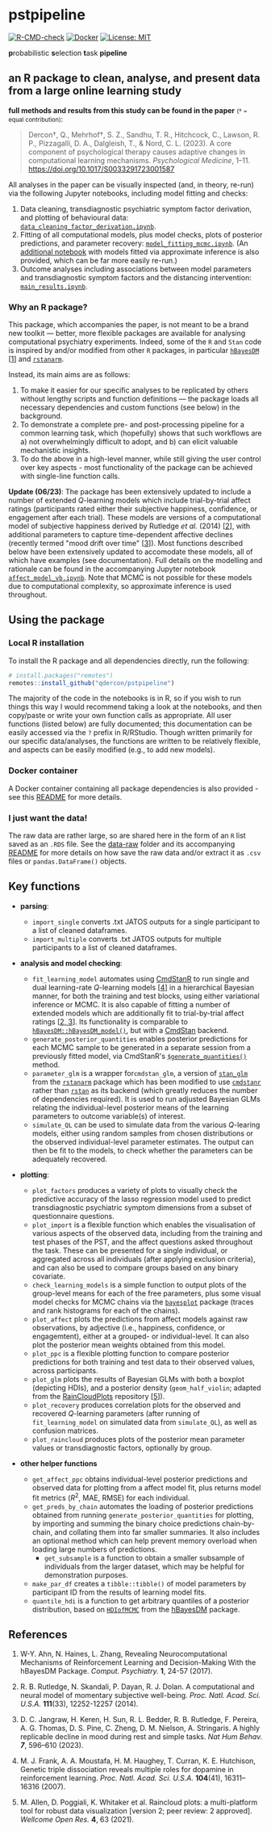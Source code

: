# pstpipeline

[![R-CMD-check](https://github.com/qdercon/pstpipeline/actions/workflows/main.yml/badge.svg)](https://github.com/qdercon/pstpipeline/actions/workflows/main.yml)
[![Docker](https://img.shields.io/badge/dockerhub-image-important.svg?logo=Docker)](https://hub.docker.com/repository/docker/qdercon/pstpipeline/general#)
[![License: MIT](https://img.shields.io/badge/License-MIT-yellow.svg)](https://github.com/qdercon/pstpipeline/blob/main/LICENSE)

**p**robabilistic **s**election **t**ask **pipeline**

## an R package to clean, analyse, and present data from a large online learning study

**full methods and results from this study can be found in the paper** <small>(† = equal contribution)</small>:

> Dercon†, Q., Mehrhof†, S. Z., Sandhu, T. R., Hitchcock, C., Lawson, R. P., Pizzagalli, D. A., Dalgleish, T., & Nord, C. L. (2023). A core component of psychological therapy causes adaptive changes in computational learning mechanisms. *Psychological Medicine*, 1–11. https://doi.org/10.1017/S0033291723001587

All analyses in the paper can be visually inspected (and, in theory, re-run) via the following Jupyter notebooks, including model fitting and checks:

1. Data cleaning, transdiagnostic psychiatric symptom factor derivation, and plotting of behavioural data: [```data_cleaning_factor_derivation.ipynb```](https://github.com/qdercon/pstpipeline/blob/main/notebooks/data_cleaning_factor_derivation.ipynb).
2. Fitting of all computational models, plus model checks, plots of posterior predictions, and parameter recovery: [```model_fitting_mcmc.ipynb```](https://github.com/qdercon/pstpipeline/blob/main/notebooks/model_fitting_mcmc.ipynb). (An [additional notebook](https://github.com/qdercon/pstpipeline/blob/main/notebooks/model_fitting_vb.ipynb) with models fitted via approximate inference is also provided, which can be far more easily re-run.)
3. Outcome analyses including associations between model parameters and transdiagnostic symptom factors and the distancing intervention: [```main_results.ipynb```](https://github.com/qdercon/pstpipeline/blob/main/notebooks/main_results.ipynb).

### Why an R package?

This package, which accompanies the paper, is not meant to be a brand new toolkit &mdash; better, more flexible packages are available for analysing computational psychiatry experiments. Indeed, some of the ```R``` and ```Stan``` code is inspired by and/or modified from other ```R``` packages, in particular [```hBayesDM```](https://github.com/CCS-Lab/hBayesDM) [[1](#references)] and [```rstanarm```](https://mc-stan.org/rstanarm/).

Instead, its main aims are as follows:

1.  To make it easier for our specific analyses to be replicated by others without lengthy scripts and function definitions &mdash; the package loads all necessary dependencies and custom functions (see below) in the background.
2.  To demonstrate a complete pre- and post-processing pipeline for a common learning task, which (hopefully) shows that such workflows are a) not overwhelmingly difficult to adopt, and b) can elicit valuable mechanistic insights.
3.  To do the above in a high-level manner, while still giving the user control over key aspects - most functionality of the package can be achieved with single-line function calls.

**Update (06/23)**: The package has been extensively updated to include a number of extended $Q$-learning models which include trial-by-trial affect ratings (participants rated either their subjective happiness, confidence, or engagement after each trial). These models are versions of a computational model of subjective happiness derived by Rutledge *et al.* (2014) [[2](#references)], with additional parameters to capture time-dependent affective declines (recently termed "mood drift over time" [[3](#references)]). Most functions described below have been extensively updated to accomodate these models, all of which have examples (see documentation). Full details on the modelling and rationale can be found in the accompanying Jupyter notebook [```affect_model_vb.ipynb```](https://github.com/qdercon/pstpipeline/blob/main/notebooks/affect_model_vb.ipynb). Note that MCMC is not possible for these models due to computational complexity, so approximate inference is used throughout.

## Using the package

### Local R installation

To install the R package and all dependencies directly, run the following:

```R
# install.packages("remotes")
remotes::install_github("qdercon/pstpipeline")
```

The majority of the code in the notebooks is in R, so if you wish to run things this way I would recommend taking a look at the notebooks, and then copy/paste or write your own function calls as appropriate. All user functions (listed below) are fully documented; this documentation can be easily accessed via the ```?``` prefix in R/RStudio. Though written primarily for our specific data/analyses, the functions are written to be relatively flexible, and aspects can be easily modified (e.g., to add new models).

### Docker container

A Docker container containing all package dependencies is also provided - see this [README](https://github.com/qdercon/pstpipeline/blob/main/docker#readme) for more details.

### I just want the data!

The raw data are rather large, so are shared here in the form of an ```R``` list saved as an ```.RDS``` file. See the [data-raw](https://github.com/qdercon/pstpipeline/tree/main/data-raw) folder and its accompanying [README](https://github.com/qdercon/pstpipeline/blob/main/data-raw#readme) for more details on how save the raw data and/or extract it as ```.csv``` files or ```pandas.DataFrame()``` objects.

## Key functions

- **parsing**:
    - ```import_single``` converts .txt JATOS outputs for a single participant to a list of cleaned dataframes.
    - ```import_multiple``` converts .txt JATOS outputs for multiple participants to a list of cleaned dataframes.


- **analysis and model checking**:
    - ```fit_learning_model``` automates using [CmdStanR](https://mc-stan.org/cmdstanr/) to run single and dual learning-rate $Q$-learning models [[4](#References)] in a hierarchical Bayesian manner, for both the training and test blocks, using either variational inference or MCMC. It is also capable of fitting a number of extended models which are additionally fit to trial-by-trial affect ratings [[2, 3](#References)]. Its functionality is comparable to [```hBayesDM::hBayesDM_model()```](https://github.com/CCS-Lab/hBayesDM/blob/develop/R/R/hBayesDM_model.R), but with a [CmdStan](https://github.com/stan-dev/cmdstan) backend.
    - ```generate_posterior_quantities``` enables posterior predictions for each MCMC sample to be generated in a separate session from a previously fitted model, via CmdStanR's [```$generate_quantities()```](https://mc-stan.org/cmdstanr/reference/model-method-generate-quantities.html) method.
    - ```parameter_glm``` is a wrapper for```cmdstan_glm```, a version of [```stan_glm```](https://mc-stan.org/rstanarm/reference/stan_glm.html) from the [```rstanarm```](https://github.com/stan-dev/rstanarm) package which has been modified to use [```cmdstanr```](https://mc-stan.org/cmdstanr/) rather than [```rstan```](https://cran.r-project.org/web/packages/rstan/index.html) as its backend (which greatly reduces the number of dependencies required). It is used to run adjusted Bayesian GLMs relating the individual-level posterior means of the learning parameters to outcome variable(s) of interest.
    - ```simulate_QL``` can be used to simulate data from the various $Q$-learing models, either using random samples from chosen distributions or the observed individual-level parameter estimates. The output can then be fit to the models, to check whether the parameters can be adequately recovered.


- **plotting**:
    - ```plot_factors``` produces a variety of plots to visually check the predictive accuracy of the lasso regression model used to predict transdiagnostic psychiatric symptom dimensions from a subset of questionnaire questions.
    - ```plot_import``` is a flexible function which enables the visualisation of various aspects of the observed data, including from the training and test phases of the PST, and the affect questions asked throughout the task. These can be presented for a single individual, or aggregated across all individuals (after applying exclusion criteria), and can also be used to compare groups based on any binary covariate.
    - ```check_learning_models``` is a simple function to output plots of the group-level means for each of the free parameters, plus some visual model checks for MCMC chains via the [```bayesplot```](https://mc-stan.org/bayesplot/) package (traces and rank histograms for each of the chains).
    - ```plot_affect``` plots the predictions from affect models against raw observations, by adjective (i.e., happiness, confidence, or engagemtent), either at a grouped- or individual-level. It can also plot the posterior mean weights obtained from this model. 
    - ```plot_ppc``` is a flexible plotting function to compare posterior predictions for both training and test data to their observed values, across participants.
    - ```plot_glm``` plots the results of Bayesian GLMs with both a boxplot (depicting HDIs), and a posterior density (```geom_half_violin```; adapted from the [RainCloudPlots](https://github.com/RainCloudPlots/RainCloudPlots) repository [[5](#References)]).
    - ```plot_recovery``` produces correlation plots for the observed and recovered $Q$-learning parameters (after running of ```fit_learning_model``` on simulated data from ```simulate_QL```), as well as confusion matrices.
    - ```plot_raincloud``` produces plots of the posterior mean parameter values or transdiagnostic factors, optionally by group.


- **other helper functions**
    - ```get_affect_ppc``` obtains individual-level posterior predictions and observed data for plotting from a affect model fit, plus returns model fit metrics ($R^2$, MAE, RMSE) for each individual. 
    - ```get_preds_by_chain``` automates the loading of posterior predictions obtained from running ```generate_posterior_quantities``` for plotting, by importing and summing the binary choice predictions chain-by-chain, and collating them into far smaller summaries. It also includes an optional method which can help prevent memory overload when loading large numbers of predictions.
        - ```get_subsample``` is a function to obtain a smaller subsample of individuals from the larger dataset, which may be helpful for demonstration purposes.
    - ```make_par_df``` creates a ```tibble::tibble()``` of model parameters by participant ID from the results of learning model fits.
    - ```quantile_hdi``` is a function to get arbitrary quantiles of a posterior distribution, based on [```HDIofMCMC```](https://github.com/CCS-Lab/hBayesDM/blob/develop/R/R/HDIofMCMC.R) from the [hBayesDM](https://github.com/CCS-Lab/hBayesDM) package.

## References

1.   W-Y. Ahn, N. Haines, L. Zhang, Revealing Neurocomputational Mechanisms of Reinforcement Learning and Decision-Making With the hBayesDM Package. *Comput. Psychiatry.* **1**, 24-57 (2017).

2.   R. B. Rutledge, N. Skandali, P. Dayan, R. J. Dolan. A computational and neural model of momentary subjective well-being. *Proc. Natl. Acad. Sci. U.S.A.* **111**(33), 12252-12257 (2014).

3. 	D. C. Jangraw, H. Keren, H. Sun, R. L. Bedder, R. B. Rutledge, F. Pereira, A. G. Thomas, D. S. Pine, C. Zheng, D. M. Nielson, A. Stringaris. A highly replicable decline in mood during rest and simple tasks. *Nat Hum Behav.* ***7***, 596–610 (2023).

4.   M. J. Frank, A. A. Moustafa, H. M. Haughey, T. Curran, K. E. Hutchison, Genetic triple dissociation reveals multiple roles for dopamine in reinforcement learning. *Proc. Natl. Acad. Sci. U.S.A.* **104**(41), 16311–16316 (2007).

5.   M. Allen, D. Poggiali, K. Whitaker et al. Raincloud plots: a multi-platform tool for robust data visualization [version 2; peer review: 2 approved]. *Wellcome Open Res.* **4**, 63 (2021).
